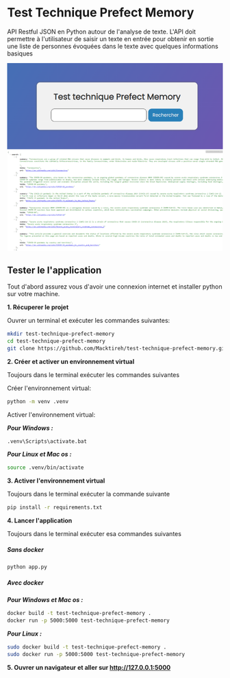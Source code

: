 # Test Technique Prefect Memory

API Restful JSON en Python autour de l'analyse de texte. L'API doit permettre à l'utilisateur de saisir un texte en entrée pour obtenir en sortie une liste de personnes évoquées dans le texte avec quelques informations basiques

![](img/1.png)
![](img/2.png)

## Tester le l'application

Tout d'abord assurez vous d'avoir une connexion internet et installer python sur votre machine.

**1. Récuperer le projet**

Ouvrer un terminal et exécuter les commandes suivantes:

```bash
mkdir test-technique-prefect-memory
cd test-technique-prefect-memory
git clone https://github.com/Macktireh/test-technique-prefect-memory.git .
```

**2. Créer et activer un environnement virtual**

Toujours dans le terminal exécuter les commandes suivantes

Créer l'environnement virtual:
```bash
python -m venv .venv
```

Activer l'environnement virtual:

***Pour Windows :***

```bash
.venv\Scripts\activate.bat
```

***Pour Linux et Mac os :***

```bash
source .venv/bin/activate
```

**3. Activer l'environnement virtual**

Toujours dans le terminal exécuter la commande suivante


```bash
pip install -r requirements.txt
```

**4. Lancer l'application**

Toujours dans le terminal exécuter esa commandes suivantes

##### Sans docker

```bash
python app.py
```

##### Avec docker

***Pour Windows et Mac os :***

```bash
docker build -t test-technique-prefect-memory .
docker run -p 5000:5000 test-technique-prefect-memory
```

***Pour Linux :***

```bash
sudo docker build -t test-technique-prefect-memory .
sudo docker run -p 5000:5000 test-technique-prefect-memory
```

**5. Ouvrer un navigateur et aller sur <http://127.0.0.1:5000>**